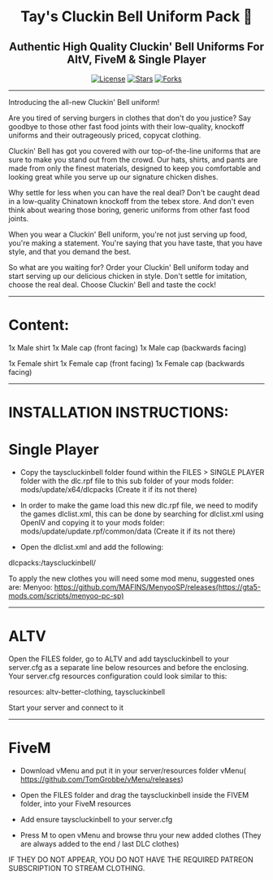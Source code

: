 <h1 align="center">Tay's Cluckin Bell Uniform Pack 👕</h1>

<h2 align="center">Authentic High Quality Cluckin' Bell Uniforms For AltV, FiveM &amp; Single Player</h2>

<p align="center">
  <a href="https://github.com/TayMcKenzieNZ/TaysCluckinBellPack/blob/main/LICENSE"><img src="https://img.shields.io/badge/license-MIT-blue.svg" alt="License"></a>
  <a href="https://github.com/TayMcKenzieNZ/TaysCluckinBellPack/stargazers"><img src="https://img.shields.io/github/stars/TayMcKenzieNZ/TaysCluckinBellPack.svg?style=social" alt="Stars"></a>
  <a href="https://github.com/TayMcKenzieNZ/TaysCluckinBellPack/network/members"><img src="https://img.shields.io/github/forks/TayMcKenzieNZ/TaysCluckinBellPack.svg?style=social&label=Forks" alt="Forks"></a>
</p>


-------------------------------------------------

Introducing the all-new Cluckin' Bell uniform!

Are you tired of serving burgers in clothes that don't do you justice? Say goodbye to those other fast food joints with their low-quality, knockoff uniforms and their outrageously priced, copycat clothing.

Cluckin' Bell has got you covered with our top-of-the-line uniforms that are sure to make you stand out from the crowd. Our hats, shirts, and pants are made from only the finest materials, designed to keep you comfortable and looking great while you serve up our signature chicken dishes.

Why settle for less when you can have the real deal? Don't be caught dead in a low-quality Chinatown knockoff from the tebex store. And don't even think about wearing those boring, generic uniforms from other fast food joints.

When you wear a Cluckin' Bell uniform, you're not just serving up food, you're making a statement. You're saying that you have taste, that you have style, and that you demand the best.

So what are you waiting for? Order your Cluckin' Bell uniform today and start serving up our delicious chicken in style. Don't settle for imitation, choose the real deal. Choose Cluckin' Bell and taste the cock!

--------------------------------

# Content:

1x Male shirt
1x Male cap (front facing)
1x Male cap (backwards facing)

1x Female shirt
1x Female cap (front facing)
1x Female cap (backwards facing)

--------------------------------------

# INSTALLATION INSTRUCTIONS:

# Single Player

- Copy the tayscluckinbell folder found within the FILES > SINGLE PLAYER folder with the dlc.rpf file to this sub folder of your mods folder: mods/update/x64/dlcpacks (Create it if its not there)

- In order to make the game load this new dlc.rpf file, we need to modify the games dlclist.xml, this can be done by searching for dlclist.xml using OpenIV and copying it to your mods folder: mods/update/update.rpf/common/data (Create it if its not there)

- Open the dlclist.xml and add the following:

dlcpacks:/tayscluckinbell/

To apply the new clothes you will need some mod menu, suggested ones are:
Menyoo: https://github.com/MAFINS/MenyooSP/releases(https://gta5-mods.com/scripts/menyoo-pc-sp)

--------------------------------------

# ALTV

Open the FILES folder, go to ALTV and add tayscluckinbell to your server.cfg as a separate line below resources and before the enclosing. Your server.cfg resources configuration could look similar to this:

resources:
altv-better-clothing,
tayscluckinbell

Start your server and connect to it

--------------------------------------

# FiveM

- Download vMenu and put it in your server/resources folder vMenu( https://github.com/TomGrobbe/vMenu/releases)

- Open the FILES folder and drag the tayscluckinbell inside the FIVEM folder, into your FiveM resources

- Add ensure tayscluckinbell to your server.cfg

- Press M to open vMenu and browse thru your new added clothes (They are always added to the end / last DLC clothes)

IF THEY DO NOT APPEAR, YOU DO NOT HAVE THE REQUIRED PATREON SUBSCRIPTION TO STREAM CLOTHING.
